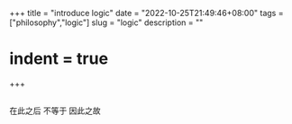 +++
 title = "introduce logic" 
 date = "2022-10-25T21:49:46+08:00" 
 tags = ["philosophy","logic"] 
 slug = "logic"
 description = ""
 # indent = true
+++

## 
在此之后 不等于 因此之故
